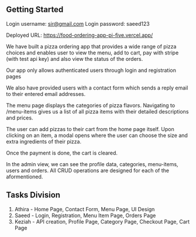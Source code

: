 ## Getting Started

Login username: sir@gmail.com
Login password: saeed123

Deployed URL: https://food-ordering-app-pi-five.vercel.app/

We have built a pizza ordering app that provides a wide range of pizza choices and enables user to view the menu, add to cart, pay with stripe (with test api key) and also view the status of the orders.

Our app only allows authenticated users through login and registration pages

We also have provided users with a contact form which sends a reply email to their entered email addresses.

The menu page displays the categories of pizza flavors.
Navigating to /menu-items gives us a list of all pizza items with their detailed descriptions and prices.

The user can add pizzas to their cart from the home page itself. Upon clicking on an item, a modal opens where the user can choose the size and extra ingredients of their pizza.

Once the payment is done, the cart is cleared.


In the admin view, we can see the profile data, categories, menu-items, users and orders. All CRUD operations are designed for each of the aformentioned.


## Tasks Division

1. Athira - Home Page, Contact Form, Menu Page, UI Design
2. Saeed - Login, Registration, Menu Item Page, Orders Page
3. Keziah - API creation, Profile Page, Category Page, Checkout Page, Cart Page

